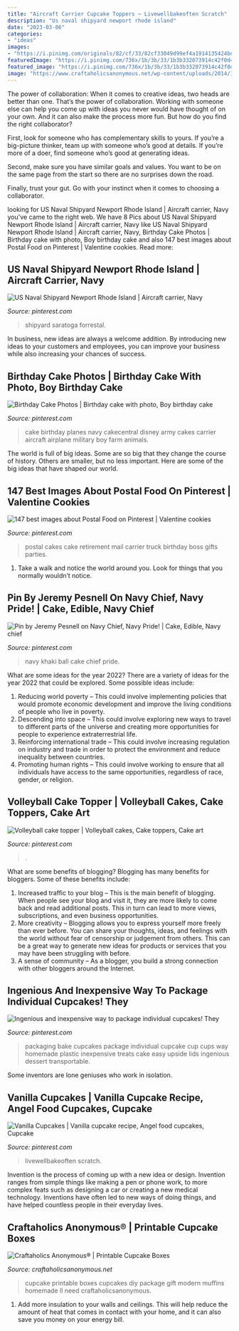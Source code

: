```yaml
---
title: "Aircraft Carrier Cupcake Toppers ~ Livewellbakeoften Scratch"
description: "Us naval shipyard newport rhode island"
date: "2023-03-06"
categories:
- "ideas"
images:
- "https://i.pinimg.com/originals/82/cf/33/82cf33049d99ef4a1914135424bdd37b.png"
featuredImage: "https://i.pinimg.com/736x/1b/3b/33/1b3b332073914c42f0d42842e8aed423--aircraft-carrier-rhode-island.jpg"
featured_image: "https://i.pinimg.com/736x/1b/3b/33/1b3b332073914c42f0d42842e8aed423--aircraft-carrier-rhode-island.jpg"
image: "https://www.craftaholicsanonymous.net/wp-content/uploads/2014/10/Cupcake-Treat-Boxes9.jpg"
---
```



The power of collaboration:
When it comes to creative ideas, two heads are better than one. That’s the power of collaboration.
Working with someone else can help you come up with ideas you never would have thought of on your own. And it can also make the process more fun. But how do you find the right collaborator?

First, look for someone who has complementary skills to yours. If you’re a big-picture thinker, team up with someone who’s good at details. If you’re more of a doer, find someone who’s good at generating ideas.

Second, make sure you have similar goals and values. You want to be on the same page from the start so there are no surprises down the road.

Finally, trust your gut. Go with your instinct when it comes to choosing a collaborator.

	

		
looking for US Naval Shipyard Newport Rhode Island | Aircraft carrier, Navy you've came to the right web. We have 8 Pics about US Naval Shipyard Newport Rhode Island | Aircraft carrier, Navy like US Naval Shipyard Newport Rhode Island | Aircraft carrier, Navy, Birthday Cake Photos | Birthday cake with photo, Boy birthday cake and also 147 best images about Postal Food on Pinterest | Valentine cookies. Read more:
		
    
## US Naval Shipyard Newport Rhode Island | Aircraft Carrier, Navy

<img loading=lazy src="https://i.pinimg.com/736x/1b/3b/33/1b3b332073914c42f0d42842e8aed423--aircraft-carrier-rhode-island.jpg" onerror="this.onerror=null;this.src='https://tse2.mm.bing.net/th?id=OIP.yL2tbXZna2yTm2xF2hs8mgHaFV&amp;pid=15.1';" alt="US Naval Shipyard Newport Rhode Island | Aircraft carrier, Navy">

_Source: pinterest.com_

>shipyard saratoga forrestal. 

	

In business, new ideas are always a welcome addition. By introducing new ideas to your customers and employees, you can improve your business while also increasing your chances of success.

    
## Birthday Cake Photos | Birthday Cake With Photo, Boy Birthday Cake

<img loading=lazy src="https://i.pinimg.com/originals/92/2e/16/922e1643d4a72477eb4c0a6693520dfd.jpg" onerror="this.onerror=null;this.src='https://tse3.mm.bing.net/th?id=OIP.PetQKG6ldqNY2wEC8MaP4QHaFj&amp;pid=15.1';" alt="Birthday Cake Photos | Birthday cake with photo, Boy birthday cake">

_Source: pinterest.com_

>cake birthday planes navy cakecentral disney army cakes carrier aircraft airplane military boy farm animals. 

	

The world is full of big ideas. Some are so big that they change the course of history. Others are smaller, but no less important. Here are some of the big ideas that have shaped our world.

    
## 147 Best Images About Postal Food On Pinterest | Valentine Cookies

<img loading=lazy src="https://s-media-cache-ak0.pinimg.com/736x/d4/67/bf/d467bf70444e38e47821eba93a7441ab--retirement-cakes-truck-cakes.jpg" onerror="this.onerror=null;this.src='https://tse4.mm.bing.net/th?id=OIP.zKTOd75eX6_rWvFoxWnoHQHaFj&amp;pid=15.1';" alt="147 best images about Postal Food on Pinterest | Valentine cookies">

_Source: pinterest.com_

>postal cakes cake retirement mail carrier truck birthday boss gifts parties. 

	

1. Take a walk and notice the world around you. Look for things that you normally wouldn’t notice.

    
## Pin By Jeremy Pesnell On Navy Chief, Navy Pride! | Cake, Edible, Navy Chief

<img loading=lazy src="https://i.pinimg.com/736x/0a/85/9c/0a859c183d4ddebedbfa7e5edbb17732--navy-chief-khakis.jpg" onerror="this.onerror=null;this.src='https://tse1.mm.bing.net/th?id=OIP.j75P_07bAGbUI_my8p1NQwHaFj&amp;pid=15.1';" alt="Pin by Jeremy Pesnell on Navy Chief, Navy Pride! | Cake, Edible, Navy chief">

_Source: pinterest.com_

>navy khaki ball cake chief pride. 

	

What are some ideas for the year 2022?
There are a variety of ideas for the year 2022 that could be explored. Some possible ideas include: 
1. Reducing world poverty – This could involve implementing policies that would promote economic development and improve the living conditions of people who live in poverty. 
2. Descending into space – This could involve exploring new ways to travel to different parts of the universe and creating more opportunities for people to experience extraterrestrial life. 
3. Reinforcing international trade – This could involve increasing regulation on industry and trade in order to protect the environment and reduce inequality between countries. 
4. Promoting human rights – This could involve working to ensure that all individuals have access to the same opportunities, regardless of race, gender, or religion.

    
## Volleyball Cake Topper | Volleyball Cakes, Cake Toppers, Cake Art

<img loading=lazy src="https://i.pinimg.com/originals/74/b6/7c/74b67cae4b9acf8da537cd1d9c3c972b.jpg" onerror="this.onerror=null;this.src='https://tse2.mm.bing.net/th?id=OIP.Smj380CpnD1h3-c97gkGUgHaGd&amp;pid=15.1';" alt="Volleyball cake topper | Volleyball cakes, Cake toppers, Cake art">

_Source: pinterest.com_

>. 

	

What are some benefits of blogging?
Blogging has many benefits for bloggers. Some of these benefits include: 
1. Increased traffic to your blog – This is the main benefit of blogging. When people see your blog and visit it, they are more likely to come back and read additional posts. This in turn can lead to more views, subscriptions, and even business opportunities. 
2. More creativity – Blogging allows you to express yourself more freely than ever before. You can share your thoughts, ideas, and feelings with the world without fear of censorship or judgement from others. This can be a great way to generate new ideas for products or services that you may have been struggling with before. 
3. A sense of community – As a blogger, you build a strong connection with other bloggers around the Internet.

    
## Ingenious And Inexpensive Way To Package Individual Cupcakes! They

<img loading=lazy src="https://i.pinimg.com/originals/48/38/7f/48387f6954577f34a66b454d60546311.jpg" onerror="this.onerror=null;this.src='https://tse4.mm.bing.net/th?id=OIP.iPb8BB3e1A5ImiR4AQQwxgHaFj&amp;pid=15.1';" alt="Ingenious and inexpensive way to package individual cupcakes! They">

_Source: pinterest.com_

>packaging bake cupcakes package individual cupcake cup cups way homemade plastic inexpensive treats cake easy upside lids ingenious dessert transportable. 

	

Some inventors are lone geniuses who work in isolation.

    
## Vanilla Cupcakes | Vanilla Cupcake Recipe, Angel Food Cupcakes, Cupcake

<img loading=lazy src="https://i.pinimg.com/originals/82/cf/33/82cf33049d99ef4a1914135424bdd37b.png" onerror="this.onerror=null;this.src='https://tse2.mm.bing.net/th?id=OIP.vzUUPI7a8bh6nrt8iqnaBAHaLH&amp;pid=15.1';" alt="Vanilla Cupcakes | Vanilla cupcake recipe, Angel food cupcakes, Cupcake">

_Source: pinterest.com_

>livewellbakeoften scratch. 

	

Invention is the process of coming up with a new idea or design. Invention ranges from simple things like making a pen or phone work, to more complex feats such as designing a car or creating a new medical technology. Inventions have often led to new ways of doing things, and have helped countless people in their everyday lives.

    
## Craftaholics Anonymous® | Printable Cupcake Boxes

<img loading=lazy src="https://www.craftaholicsanonymous.net/wp-content/uploads/2014/10/Cupcake-Treat-Boxes9.jpg" onerror="this.onerror=null;this.src='https://tse3.mm.bing.net/th?id=OIP.Hva9cPGdd6FmjZgWHSntdAHaE7&amp;pid=15.1';" alt="Craftaholics Anonymous® | Printable Cupcake Boxes">

_Source: craftaholicsanonymous.net_

>cupcake printable boxes cupcakes diy package gift modern muffins homemade ll need craftaholicsanonymous. 

	

1. Add more insulation to your walls and ceilings. This will help reduce the amount of heat that comes in contact with your home, and it can also save you money on your energy bill.

